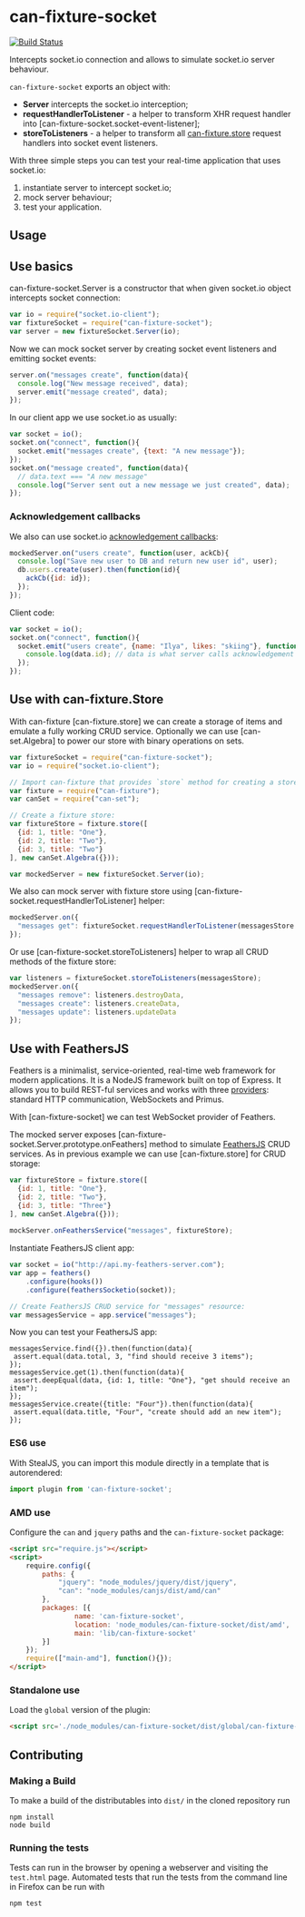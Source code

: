 # can-fixture-socket

[![Build Status](https://travis-ci.org/canjs/can-fixture-socket.png?branch=master)](https://travis-ci.org/canjs/can-fixture-socket)

Intercepts socket.io connection and allows to simulate socket.io server behaviour. 

`can-fixture-socket` exports an object with:
- **Server** intercepts the socket.io interception;
- **requestHandlerToListener** - a helper to transform XHR request handler into [can-fixture-socket.socket-event-listener]; 
- **storeToListeners** - a helper to transform all [can-fixture.store](http://canjs.github.io/canjs/doc/can-fixture.store.html) request handlers into socket event listeners.

With three simple steps you can test your real-time application that uses socket.io:

 1. instantiate server to intercept socket.io;
 2. mock server behaviour;
 3. test your application.

## Usage

## Use basics

can-fixture-socket.Server is a constructor that when given socket.io object intercepts socket connection:
```js
var io = require("socket.io-client");
var fixtureSocket = require("can-fixture-socket");
var server = new fixtureSocket.Server(io);
```

Now we can mock socket server by creating socket event listeners and emitting socket events:
```js
server.on("messages create", function(data){
  console.log("New message received", data);
  server.emit("message created", data);
});
```

In our client app we use socket.io as usually:
```js
var socket = io();
socket.on("connect", function(){
  socket.emit("messages create", {text: "A new message"});
});
socket.on("message created", function(data){
  // data.text === "A new message"
  console.log("Server sent out a new message we just created", data);
});
```

### Acknowledgement callbacks

We also can use socket.io [acknowledgement callbacks](http://socket.io/docs/#sending-and-getting-data-(acknowledgements)):
```js
mockedServer.on("users create", function(user, ackCb){
  console.log("Save new user to DB and return new user id", user);
  db.users.create(user).then(function(id){
    ackCb({id: id});
  });
});
```

Client code:
```js
var socket = io();
socket.on("connect", function(){
  socket.emit("users create", {name: "Ilya", likes: "skiing"}, function (data) {
    console.log(data.id); // data is what server calls acknowledgement callback with (e.g. data.id is the new user id)
  });
});
```

## Use with can-fixture.Store

With can-fixture [can-fixture.store] we can create a storage of items and emulate a fully working CRUD service. Optionally we can use [can-set.Algebra] to power our store with binary operations on sets.
```js
var fixtureSocket = require("can-fixture-socket");
var io = require("socket.io-client");

// Import can-fixture that provides `store` method for creating a store:
var fixture = require("can-fixture");
var canSet = require("can-set");

// Create a fixture store:
var fixtureStore = fixture.store([
  {id: 1, title: "One"},
  {id: 2, title: "Two"},
  {id: 3, title: "Two"}
], new canSet.Algebra({}));

var mockedServer = new fixtureSocket.Server(io);
```

We also can mock server with fixture store using [can-fixture-socket.requestHandlerToListener] helper:
```js
mockedServer.on({
  "messages get": fixtureSocket.requestHandlerToListener(messagesStore.getData)
});
```

Or use [can-fixture-socket.storeToListeners] helper to wrap all CRUD methods of the fixture store:
```js
var listeners = fixtureSocket.storeToListeners(messagesStore);
mockedServer.on({
  "messages remove": listeners.destroyData,
  "messages create": listeners.createData,
  "messages update": listeners.updateData
});
```

## Use with FeathersJS

Feathers is a minimalist, service-oriented, real-time web framework for modern applications. It is a NodeJS framework built on top of Express. It allows you to build REST-ful services and works with three [providers](https://docs.feathersjs.com/providers/): standard HTTP communication, WebSockets and Primus.

With [can-fixture-socket] we can test WebSocket provider of Feathers.

The mocked server exposes [can-fixture-socket.Server.prototype.onFeathers] method to simulate [FeathersJS](http://feathersjs.com/) CRUD services. As in previous example we can use [can-fixture.store] for CRUD storage:
```js
var fixtureStore = fixture.store([
  {id: 1, title: "One"},
  {id: 2, title: "Two"},
  {id: 3, title: "Three"}
], new canSet.Algebra({}));
	
mockServer.onFeathersService("messages", fixtureStore);
```

Instantiate FeathersJS client app:
```js
var socket = io("http://api.my-feathers-server.com");
var app = feathers()
	.configure(hooks())
	.configure(feathersSocketio(socket));

// Create FeathersJS CRUD service for "messages" resource:
var messagesService = app.service("messages");
```

Now you can test your FeathersJS app:
```
messagesService.find({}).then(function(data){
 assert.equal(data.total, 3, "find should receive 3 items");
});
messagesService.get(1).then(function(data){
 assert.deepEqual(data, {id: 1, title: "One"}, "get should receive an item");
});
messagesService.create({title: "Four"}).then(function(data){
 assert.equal(data.title, "Four", "create should add an new item");
});
```

### ES6 use

With StealJS, you can import this module directly in a template that is autorendered:

```js
import plugin from 'can-fixture-socket';
```

### AMD use

Configure the `can` and `jquery` paths and the `can-fixture-socket` package:

```html
<script src="require.js"></script>
<script>
	require.config({
	    paths: {
	        "jquery": "node_modules/jquery/dist/jquery",
	        "can": "node_modules/canjs/dist/amd/can"
	    },
	    packages: [{
		    	name: 'can-fixture-socket',
		    	location: 'node_modules/can-fixture-socket/dist/amd',
		    	main: 'lib/can-fixture-socket'
	    }]
	});
	require(["main-amd"], function(){});
</script>
```

### Standalone use

Load the `global` version of the plugin:

```html
<script src='./node_modules/can-fixture-socket/dist/global/can-fixture-socket.js'></script>
```

## Contributing

### Making a Build

To make a build of the distributables into `dist/` in the cloned repository run

```
npm install
node build
```

### Running the tests

Tests can run in the browser by opening a webserver and visiting the `test.html` page.
Automated tests that run the tests from the command line in Firefox can be run with

```
npm test
```
